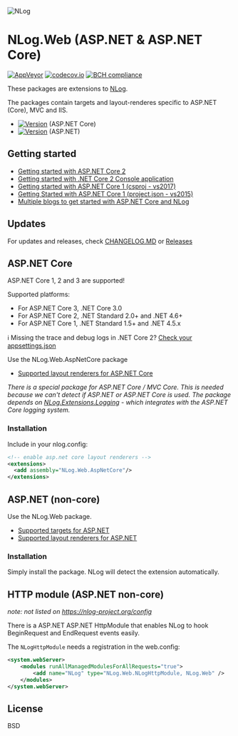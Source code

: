 ![NLog](https://raw.githubusercontent.com/NLog/NLog.github.io/master/images/NLog-logo-only_small.png)

# NLog.Web (ASP.NET & ASP.NET Core) 
[![AppVeyor](https://img.shields.io/appveyor/ci/nlog/nlog-web/master.svg)](https://ci.appveyor.com/project/nlog/nlog-web/branch/master) [![codecov.io](https://codecov.io/github/NLog/NLog.Web/coverage.svg?branch=master)](https://codecov.io/github/NLog/NLog.Web?branch=master) [![BCH compliance](https://bettercodehub.com/edge/badge/NLog/NLog.Web)](https://bettercodehub.com/results/NLog/NLog.Web)

These packages are extensions to [NLog](https://github.com/NLog/NLog/). 

The packages contain 
targets and layout-renderes specific to ASP.NET (Core), MVC and IIS. 


- [![Version](https://badge.fury.io/nu/NLog.Web.AspNetCore.svg)](https://www.nuget.org/packages/NLog.Web.AspNetCore)  (ASP.NET Core)
- [![Version](https://badge.fury.io/nu/NLog.Web.svg)](https://www.nuget.org/packages/NLog.Web) (ASP.NET)

## Getting started

- [Getting started with ASP.NET Core 2](https://github.com/NLog/NLog.Web/wiki/Getting-started-with-ASP.NET-Core-2)
- [Getting started with .NET Core 2 Console application](https://github.com/NLog/NLog.Extensions.Logging/wiki/Getting-started-with-.NET-Core-2---Console-application)
- [Getting started with ASP.NET Core 1 (csproj - vs2017)](https://github.com/NLog/NLog.Web/wiki/Getting-started-with-ASP.NET-Core-(csproj---vs2017))
- [Getting Started with ASP.NET Core 1 (project.json - vs2015)](https://github.com/NLog/NLog.Web/wiki/Getting-started-with-ASP.NET-Core-(project.json))
- [Multiple blogs to get started with ASP.NET Core and NLog](https://github.com/damienbod/AspNetCoreNlog)



## Updates

For updates and releases, check [CHANGELOG.MD](CHANGELOG.MD) or [Releases](https://github.com/NLog/NLog.Web/releases)

## ASP.NET Core
ASP.NET Core 1, 2 and 3 are supported!

Supported platforms:

- For ASP.NET Core 3, .NET Core 3.0
- For ASP.NET Core 2, .NET Standard 2.0+ and .NET 4.6+
- For ASP.NET Core 1, .NET Standard 1.5+ and .NET 4.5.x

ℹ️  Missing the trace and debug logs in .NET Core 2? [Check your appsettings.json](https://github.com/NLog/NLog.Web/wiki/Missing-trace%5Cdebug-logs-in-ASP.NET-Core-2%3F)

Use the NLog.Web.AspNetCore package

- [Supported layout renderers for ASP.NET Core](https://nlog-project.org/config/?tab=layout-renderers&search=package:nlog.web.aspnetcore) 

_There is a special package for ASP.NET Core / MVC Core. This is needed because we can't detect if ASP.NET or ASP.NET Core is used. The package depends on [NLog.Extensions.Logging](https://github.com/NLog/NLog.Extensions.Logging) - which integrates with the ASP.NET Core logging system._


### Installation

Include in your nlog.config:

```xml
<!-- enable asp.net core layout renderers -->
<extensions>
  <add assembly="NLog.Web.AspNetCore"/>
</extensions>
```


## ASP.NET (non-core)

Use the NLog.Web package.

- [Supported targets for ASP.NET](https://nlog-project.org/config/?tab=targets&search=package:nlog.web)
- [Supported layout renderers for ASP.NET](https://nlog-project.org/config/?tab=layout-renderers&search=package:nlog.web) 
 
### Installation

Simply install the package. NLog will detect the extension automatically. 


## HTTP module (ASP.NET non-core)

_note: not listed on https://nlog-project.org/config_

There is a ASP.NET ASP.NET HttpModule that enables NLog to hook BeginRequest and EndRequest events easily.

The `NLogHttpModule` needs a registration in the web.config:
```xml
<system.webServer> 
	<modules runAllManagedModulesForAllRequests="true"> 
		<add name="NLog" type="NLog.Web.NLogHttpModule, NLog.Web" />
	</modules>
</system.webServer>
```

## License

BSD


